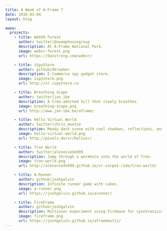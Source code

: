 ```yaml
---
title: A Week of A-Frame 7
date: 2016-03-04
layout: blog

awoa:
  projects:
    - title: WebVR Forest
      author: twitter|@swamphousegroup
      description: At A-Frame National Park.
      image: webvr-forest.png
      url: https://danstrong.com/webvr/

    - title: iSpyStore
      author: github|dkraeker
      description: E-Commerce spy gadget store.
      image: ispystore.png
      url: http://vr.ispystore.ca

    - title: Breathing Scape
      author: twitter|jon_ibe
      description: A tree-adorned hill that slowly breathes.
      image: breathing-scape.png
      url: http://www.jon-ibe.be/aframe/

    - title: Hello Virtual World
      author: twitter|chris_muetze
      description: Moody dark scene with cool shadows, reflections, and animated clouds.
      image: hello-virtual-world.png
      url: http://pixelz.de/vr/hellovr/

    - title: Tron World
      author: twitter|alexoviedo999
      description: Jump through a wormhole into the world of Tron.
      image: tron-world.png
      url: http://alexoviedo999.github.io/vr-carpet-ride/tron-world/

    - title: A-Runner
      author: github|joshgalvin
      description: Infinite runner game with cubes.
      image: a-runner.png
      url: https://joshgalvin.github.io/arunner/

    - title: FireFrame
      author: github|joshgalvin
      description: Multiuser experiment using Firebase for synchronizing users connected to the same A-Frame scene.
      image: fireframe.png
      url: https://joshgalvin.github.io/aframemulti/
---
```

